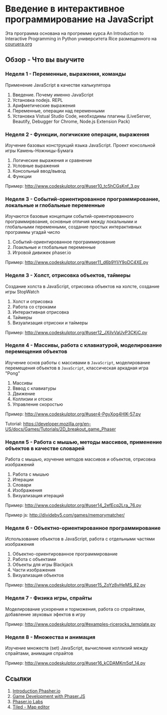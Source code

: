 # Введение в интерактивное программирование на JavaScript

Эта программа основана на прогремме курса An Introduction to Interactive Programming in Python
университета Rice размещенного на [couruera.org](https://www.coursera.org/learn/interactive-python-1)

## Обзор - Что вы выучите

### Неделя 1 - Переменные, выражения, команды

Применение JavaScript в качестве калькулятора

1. Введение. Почему именно JavaScript
2. Установка nodejs. REPL
3. Арифметические выражения
4. Переменные, операции над переменными
5. Установка Vistual Studio Code, необходимы плагины (LiveServer, Beautify, Debugger for Chrome, Node.js Extension Pack)

### Неделя 2 - Функции, логичиские операции, выражения

Изучение базовых конструкций языка JavaScript. Проект консольной игры Камень-Ножницы-Бумага

1. Логические выражения и сравнение
2. Условные выражения
3. Консольный ввод/вывод
4. Функции

Пример: <http://www.codeskulptor.org/#user10_tc5hCGsKnf_3.py>

### Неделя 3 - Событий-ориентированное программирование, локальные и глобальные переменные

Изучаются базовые концепции событий-ориентированного программирвоания, основные отличия между локальными и глобальными переменными, создание простых интерактивных программы угадай число

1. Событий-ориентированное программирование
2. Лоакльные и глобальные переменные
3. Игровой дивижек phaser.io

Пример: <http://www.codeskulptor.org/#user11_d6b9YIiY9oDC4XE.py>

### Неделя 3 - Холст, отрисовка объектов, таймеры

Создание холста в JavaScript, отрисовка объектов на холсте, создание игры StopWatch

1. Холст и отрисовка
2. Работа со строками
3. Интерактивная отрисовка
4. Таймеры
5. Визуализация отрисоки и таймеры

Пример: <http://www.codeskulptor.org/#user12_JXilvVaUvP3CKjC.py>

### Неделя 4 - Массивы, работа с клавиатурой, моделирование перемещения объектов

Изучение основ работы с массивами в `JavaScript`, моделирование перемещения объектов в `JavaScript`, классическая аркадная игра "Pong"

1. Массивы
2. Вввод с клавиатуры
3. Движение
4. Коллизии и отскок
5. Управление скоростью

Пример: <http://www.codeskulptor.org/#user4-PgyXog4HlK-57.py>

Tutorial: <https://developer.mozilla.org/en-US/docs/Games/Tutorials/2D_breakout_game_Phaser>

### Неделя 5 - Работа с мышью, методы массивов, применение объектов в качестве словарей

Работа с мышью, изучение методов массивов и объектов, отрисовка изображений

1. Работа с мышью
2. Итерации
3. Словари
4. Изображения
5. Визуализация итераций

Пример: <http://www.codeskulptor.org/#user14_2efEcq2Lra_76.py>

Пример js: <http://divideby5.com/games/memorymatcher/>

### Неделя 6 - Объектно-ориентированное программирование

Использование объектов в JavaScript, работа с отдельными частями изображения

1. Объектно-ориентированное программирование
2. Работа с объектами
3. Объекты для игры Blackjack
4. Части изображения
5. Визуализация объектов

Пример: <http://www.codeskulptor.org/#user15_ZoYz8vHeMS_82.py>

### Неделя 7 - Физика игры, спрайты

Моделирование ускорения и торможения, работа со спрайтами, добавление звуковых эфектов в игру

Пример: <http://www.codeskulptor.org/#examples-ricerocks_template.py>

### Неделя 8 - Множества и анимация

Изучение множеств (set) JavaScript, вычисление коллизий между спрайтами, анимация спрайтов

Пример: <http://www.codeskulptor.org/#user16_kCDAMKm5qf_14.py>

## Ссылки

1. [Introduction Phasher.io](https://academy.zenva.com/course/phaser-101-introduction-to-game-development)
2. [Game Development with Phaser.JS](https://www.codecademy.com/learn/learn-phaser)
3. [Phaser.io Labs](https://labs.phaser.io/index.html)
4. [Tiled - Map editor](https://www.mapeditor.org/)
